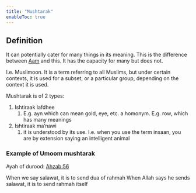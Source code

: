 ```yaml
---
title: "Mushtarak"
enableToc: true
---
```

## Definition
It can potentially cater for many things in its meaning. This is the difference between [Aam](Usul%20Fiqh/Quranic%20words/Aam.md) and this. It has the capacity for many but does not.

I.e. Muslimoon. It is a term referring to all Muslims, but under certain contexts, it is used for a subset, or a particular group, depending on the context it is used.

Mushtarak is of 2 types:
1. Ishtiraak lafdhee
	1. E.g. ayn which can mean gold, eye, etc. a homonym. E.g. row, which has many meanings
2. Ishtiraak ma’nawi
	1. it is understood by its use. I.e. when you use the term insaan, you are by extension saying an intelligent animal 

### Example of Umoom mushtarak
Ayah of durood: [Ahzab:56](https://quran.com/33?startingVerse=56)

When we say salawat, it is to send dua of rahmah
When Allah says he sends salawat, it is to send rahmah itself